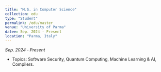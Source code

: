```yaml
---
title: "M.S. in Computer Science"
collection: edu
type: "Student"
permalink: /edu/master
venue: "University of Parma"
datee: Sep. 2024 ‑ Present
location: "Parma, Italy"
---
```


_Sep. 2024 ‑ Present_
* Topics: Software Security, Quantum Computing, Machine Learning & AI, Compilers.
